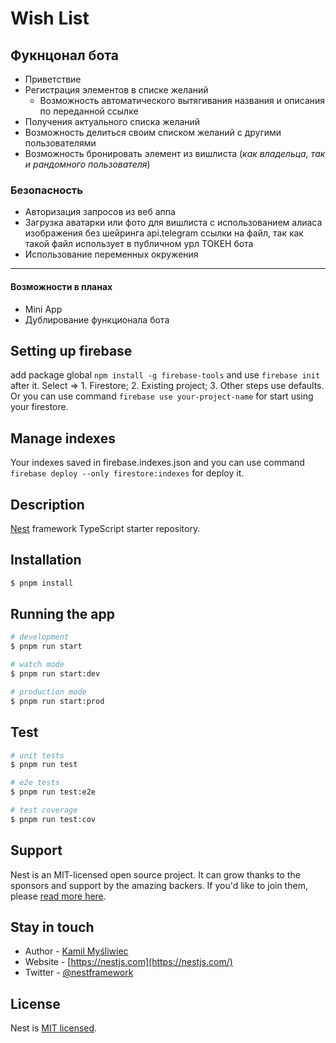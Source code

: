 # Wish List
## Фукнцонал бота
- Приветствие
- Регистрация элементов в списке желаний
  - Возможность автоматического вытягивания названия и описания по переданной ссылке
- Получения актуального списка желаний
- Возможность делиться своим списком желаний с другими пользователями
- Возможность бронировать элемент из вишлиста (*как владельца, так и рандомного пользователя*)

### Безопасность
- Авторизация запросов из веб аппа
- Загрузка аватарки или фото для вишлиста с использованием алиаса изображения без шейринга api.telegram ссылки на файл, так как такой файл использует в публичном урл ТОКЕН бота
- Использование переменных окружения

___
#### Возможности в планах
- Mini App
- Дублирование функционала бота

## Setting up firebase
add package global `npm install -g firebase-tools` and use `firebase init` after it. Select => 1. Firestore; 2. Existing project; 3. Other steps use defaults. Or you can use command `firebase use your-project-name` for start using your firestore.

## Manage indexes
Your indexes saved in firebase.indexes.json and you can use command `firebase deploy --only firestore:indexes` for deploy it.

## Description

[Nest](https://github.com/nestjs/nest) framework TypeScript starter repository.

## Installation

```bash
$ pnpm install
```

## Running the app

```bash
# development
$ pnpm run start

# watch mode
$ pnpm run start:dev

# production mode
$ pnpm run start:prod
```

## Test

```bash
# unit tests
$ pnpm run test

# e2e tests
$ pnpm run test:e2e

# test coverage
$ pnpm run test:cov
```

## Support

Nest is an MIT-licensed open source project. It can grow thanks to the sponsors and support by the amazing backers. If you'd like to join them, please [read more here](https://docs.nestjs.com/support).

## Stay in touch

- Author - [Kamil Myśliwiec](https://kamilmysliwiec.com)
- Website - [https://nestjs.com](https://nestjs.com/)
- Twitter - [@nestframework](https://twitter.com/nestframework)

## License

Nest is [MIT licensed](LICENSE).
